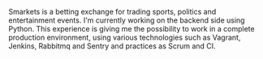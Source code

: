 Smarkets is a betting exchange for trading sports, politics and entertainment events. I'm currently working on the backend side using Python. This experience is giving me the possibility to work in a complete production environment, using various technologies such as Vagrant, Jenkins, Rabbitmq and Sentry and practices as Scrum and CI.
